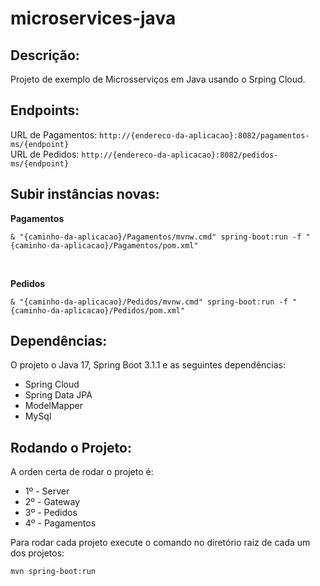 # microservices-java
Descrição:
----------
Projeto de exemplo de Microsserviços em Java usando o Srping Cloud.

Endpoints:
----------
URL de Pagamentos: `http://{endereco-da-aplicacao}:8082/pagamentos-ms/{endpoint}`
<br>
URL de Pedidos: `http://{endereco-da-aplicacao}:8082/pedidos-ms/{endpoint}`

Subir instâncias novas:
-----------------------
<b>Pagamentos</b><br>
```shell script
& "{caminho-da-aplicacao}/Pagamentos/mvnw.cmd" spring-boot:run -f "{caminho-da-aplicacao}/Pagamentos/pom.xml"
```
<br>

<b>Pedidos</b><br>
```shell script
& "{caminho-da-aplicacao}/Pedidos/mvnw.cmd" spring-boot:run -f "{caminho-da-aplicacao}/Pedidos/pom.xml"
```

Dependências:
-------------
O projeto o Java 17, Spring Boot 3.1.1 e as seguintes dependências:
* Spring Cloud
* Spring Data JPA
* ModelMapper
* MySql

Rodando o Projeto:
------------------
A orden certa de rodar o projeto é:
* 1º - Server
* 2º - Gateway
* 3º - Pedidos
* 4º - Pagamentos

Para rodar cada projeto execute o comando no diretório raiz de cada um dos projetos:
```shell script
mvn spring-boot:run
```
